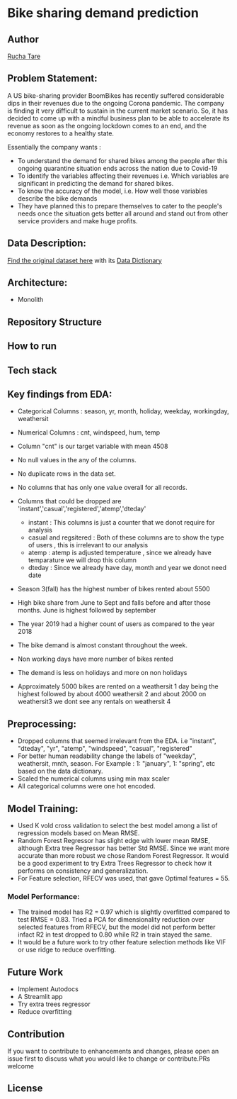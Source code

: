 # Bike sharing demand prediction
## Author
[Rucha Tare](www.linkedin.com/in/ruchastare)

## Problem Statement:

A US bike-sharing provider BoomBikes has recently suffered considerable dips in their revenues due to the ongoing Corona pandemic. The company is finding it very difficult to sustain in the current market scenario. So, it has decided to come up with a mindful business plan to be able to accelerate its revenue as soon as the ongoing lockdown comes to an end, and the economy restores to a healthy state.

Essentially the company wants :

- To understand the demand for shared bikes among the people after this ongoing quarantine situation ends across the nation due to Covid-19
- To identify the variables affecting their revenues i.e. Which variables are significant in predicting the demand for shared bikes.
- To know the accuracy of the model, i.e. How well those variables describe the bike demands
- They have planned this to prepare themselves to cater to the people's needs once the situation gets better all around and stand out from other service providers and make huge profits.

## Data Description:

[Find the original dataset here](https://archive.ics.uci.edu/dataset/275/bike+sharing+dataset) with its [Data Dictionary](data/data%20_dictionary.txt)

## Architecture:
- Monolith
## Repository Structure
## How to run
## Tech stack


## Key findings from EDA:
- Categorical Columns : season, yr, month, holiday, weekday, workingday, weathersit
- Numerical Columns : cnt, windspeed, hum, temp
- Column "cnt" is our target variable with mean 4508
- No null values in the any of the columns.
- No duplicate rows in the data set.
- No columns that has only one value overall for all records.
- Columns that could be dropped are 'instant','casual','registered','atemp','dteday'
    - instant : This columns is just a counter that we donot require for analysis
    - casual and regsitered : Both of these columns are to show the type of users , this is irrelevant to our analysis
    - atemp : atemp is adjusted temperature , since we already have temparature we will drop this column
    - dteday : Since we already have day, month and year we donot need date

- Season 3(fall) has the highest number of bikes rented about 5500
- High bike share from June to Sept and falls before and after those months. June is highest followed by september
- The year 2019 had a higher count of users as compared to the year 2018
- The bike demand is almost constant throughout the week.
- Non working days have more number of bikes rented
- The demand is less on holidays and more on non holidays
- Approximately 5000 bikes are rented on a weathersit 1 day being the highest followed by about 4000 weathersit 2 and about 2000 on weathersit3 we dont see any rentals on weathersit 4

## Preprocessing:
 - Dropped columns that seemed irrelevant from the EDA. i.e "instant", "dteday", "yr", "atemp", "windspeed", "casual", "registered"
 - For better human readability change the labels of "weekday", weathersit, mnth, season. For Example :   1: "january",   1: "spring", etc based on the data dictionary.
 - Scaled the numerical columns using min max scaler
 - All categorical columns were one hot encoded.

## Model Training:
- Used K vold cross validation to select the best model among a list of regression models based on Mean RMSE.
- Random Forest Regressor has slight edge with lower mean RMSE, although Extra tree Regressor has better Std RMSE. Since we want more accurate than more robust we chose Random Forest Regressor. It would be a good experiment to try Extra Trees Regressor to check how it performs on consistency and generalization.
- For Feature selection, RFECV was used, that gave Optimal features = 55.

### Model Performance:
- The trained model has R2 = 0.97 which is slightly overfitted compared to test RMSE = 0.83. Tried a PCA for dimensionality reduction over selected features from RFECV, but the model did not perform better infact R2 in test dropped to 0.80 while R2 in train stayed the same.
- It would be a future work to try other feature selection methods like VIF or use ridge to reduce overfitting.

## Future Work
- Implement Autodocs
- A Streamlit app
- Try extra trees regressor
- Reduce overfitting
## Contribution
If you want to contribute to enhancements and changes, please open an issue first to discuss what you would like to change or contribute.PRs welcome
## License